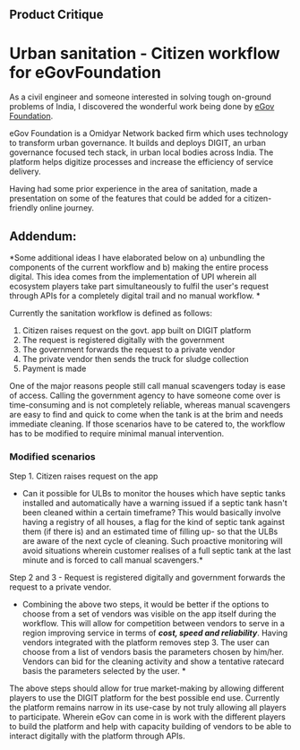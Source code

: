 ## Product Critique
# Urban sanitation - Citizen workflow for eGovFoundation
As a civil engineer and someone interested in solving tough on-ground problems of India, I discovered the wonderful work being done by [eGov Foundation](https://egov.org.in/).

eGov Foundation is a Omidyar Network backed firm which uses technology to transform urban governance. It builds and deploys DIGIT, an urban governance focused tech stack, in urban local bodies across India. The platform helps digitize processes and increase the efficiency of service delivery.

Having had some prior experience in the area of sanitation, made a presentation on some of the features that could be added for a citizen-friendly online journey.

## Addendum: 
*Some additional ideas I have elaborated below on a) unbundling the components of the current workflow and b) making the entire process digital. 
This idea comes from the implementation of UPI  wherein all ecosystem players take part simultaneously to fulfil the user's request through APIs for a completely digital trail and no manual workflow. *

Currently the sanitation workflow is defined as follows:
1. Citizen raises request on the govt. app built on DIGIT platform
2. The request is registered digitally with the government
3. The government forwards the request to a private vendor
4. The private vendor then sends the truck for sludge collection
5. Payment is made

One of the major reasons people still call manual scavengers today is ease of access. Calling the government agency to have someone come over is time-consuming and is not completely reliable, whereas manual scavengers are easy to find and quick to come when the tank is at the brim and needs immediate cleaning. If those scenarios have to be catered to, the workflow has to be modified to require minimal manual intervention.

### Modified scenarios
Step 1. Citizen raises request on the app
* Can it possible for ULBs to monitor the houses which have septic tanks installed and automatically have a warning issued if a septic tank hasn't been cleaned within a certain timeframe? This would basically involve having a registry of all houses, a flag for the kind of septic tank against them (if there is) and an estimated time of filling up- so that the ULBs are aware of the next cycle of cleaning. 
Such proactive monitoring will avoid situations wherein customer realises of a full septic tank at the last minute and is forced to call manual scavengers.*

Step 2 and 3 - Request is registered digitally and government forwards the request to a private vendor.
* Combining the above two steps, it would be better if the options to choose from a set of vendors was visible on the app itself during the workflow. This will allow for competition between vendors to serve in a region improving service in terms of ***cost, speed and reliability***. Having vendors integrated with the platform  removes step 3. The user can choose from a list of vendors basis the parameters chosen by him/her. Vendors can bid for the cleaning activity and show a tentative ratecard basis the parameters selected by the user. *

The above steps should allow for true market-making by allowing different players to use the DIGIT platform for the best possible end use. Currently the platform remains narrow in its use-case by not truly allowing all players to participate. Wherein eGov can come in is work with the different players to build the platform and help with capacity building of vendors to be able to interact digitally with the platform through APIs.
